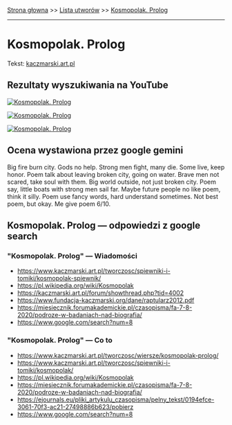 [Strona głowna](../index.md) >> [Lista utworów](../list.md) >> [Kosmopolak. Prolog](221.md)

---

# Kosmopolak. Prolog

Tekst: [kaczmarski.art.pl](https://www.kaczmarski.art.pl/tworczosc/wiersze/kosmopolak-prolog/)

## Rezultaty wyszukiwania na YouTube

[![Kosmopolak. Prolog](http://img.youtube.com/vi/3jSDjyjgyqI/0.jpg)](https://www.youtube.com/watch?v=3jSDjyjgyqI "Koń wyścigowy - YouTube")

[![Kosmopolak. Prolog](http://img.youtube.com/vi/kmxrnkGu5Q4/0.jpg)](https://www.youtube.com/watch?v=kmxrnkGu5Q4 "Bajka - YouTube")

[![Kosmopolak. Prolog](http://img.youtube.com/vi/dC7E4RJD8FY/0.jpg)](https://www.youtube.com/watch?v=dC7E4RJD8FY "Opowieść pewnego emigranta - YouTube")

## Ocena wystawiona przez google gemini

Big fire burn city. Gods no help. Strong men fight, many die. Some live, keep honor. Poem talk about leaving broken city, going on water. Brave men not scared, take soul with them. Big world outside, not just broken city. Poem say, little boats with strong men sail far. Maybe future people no like poem, think it silly. Poem use fancy words, hard understand sometimes. Not best poem, but okay. Me give poem 6/10.


## Kosmopolak. Prolog — odpowiedzi z google search

### "Kosmopolak. Prolog" — Wiadomości

 - <https://www.kaczmarski.art.pl/tworczosc/spiewniki-i-tomiki/kosmopolak-spiewnik/>
 - <https://pl.wikipedia.org/wiki/Kosmopolak>
 - <https://kaczmarski.art.pl/forum/showthread.php?tid=4002>
 - <https://www.fundacja-kaczmarski.org/dane/raptularz2012.pdf>
 - <https://miesiecznik.forumakademickie.pl/czasopisma/fa-7-8-2020/podroze-w-badaniach-nad-biografia/>
 - <https://www.google.com/search?num=8>

### "Kosmopolak. Prolog" — Co to

 - <https://www.kaczmarski.art.pl/tworczosc/wiersze/kosmopolak-prolog/>
 - <https://www.kaczmarski.art.pl/tworczosc/spiewniki-i-tomiki/kosmopolak/>
 - <https://pl.wikipedia.org/wiki/Kosmopolak>
 - <https://miesiecznik.forumakademickie.pl/czasopisma/fa-7-8-2020/podroze-w-badaniach-nad-biografia/>
 - <https://ejournals.eu/pliki_artykulu_czasopisma/pelny_tekst/0194efce-3061-70f3-ac21-27498886b623/pobierz>
 - <https://www.google.com/search?num=8>

